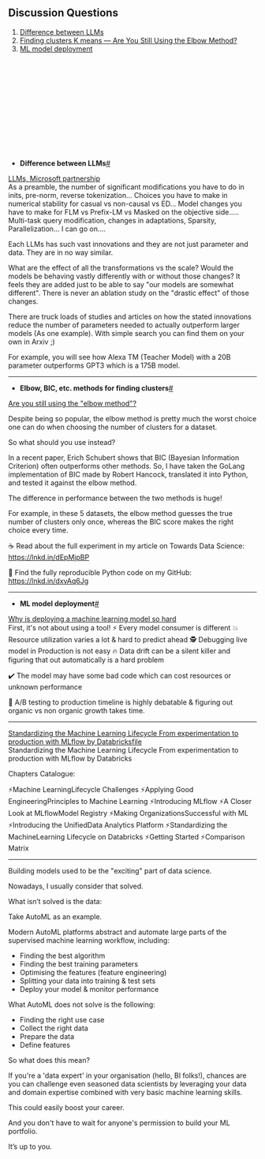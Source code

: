 ## Discussion Questions

1. [Difference between LLMs](#a1) <span id="q1"></span>
2. [Finding clusters K means — Are You Still Using the Elbow Method?](#a2) <span id="q2"></span> 
3. [ML model deployment](#a3) <span id="q3"></span>


<br />
<br />
<br />
<br />
<br />
<br />
<br />
<br />
<br />
<br />
<br />

* __Difference between LLMs__[#](#q1) <span id="a1"></span>

[LLMs, Microsoft partnership](https://www.linkedin.com/feed/update/urn:li:activity:7025864120314863616/)  
As a preamble, the number of significant modifications you have to do in inits, pre-norm, reverse tokenization... Choices you have to make in numerical stability for casual vs non-causal vs ED... Model changes you have to make for FLM vs Prefix-LM vs Masked on the objective side..... Multi-task query modification, changes in adaptations, Sparsity, Parallelization... I can go on....

Each LLMs has such vast innovations and they are not just parameter and data. They are in no way similar.

What are the effect of all the transformations vs the scale? Would the models be behaving vastly differently with or without those changes? It feels they are added just to be able to say "our models are somewhat different". There is never an ablation study on the "drastic effect" of those changes.

There are truck loads of studies and articles on how the stated innovations reduce the number of parameters needed to actually outperform larger models (As one example). With simple search you can find them on your own in Arxiv  ;)

For example, you will see how Alexa TM (Teacher Model) with a 20B parameter outperforms GPT3 which is a 175B model.

---

* __Elbow, BIC, etc. methods for finding clusters__[#](#q2) <span id="a2"></span>

[Are you still using the "elbow method"?](https://towardsdatascience.com/are-you-still-using-the-elbow-method-5d271b3063bd)

Despite being so popular, the elbow method is pretty much the worst choice one can do when choosing the number of clusters for a dataset.

So what should you use instead?

In a recent paper, Erich Schubert shows that BIC (Bayesian Information Criterion) often outperforms other methods. So, I have taken the GoLang implementation of BIC made by Robert Hancock, translated it into Python, and tested it against the elbow method.

The difference in performance between the two methods is huge!

For example, in these 5 datasets, the elbow method guesses the true number of clusters only once, whereas the BIC score makes the right choice every time.

☕ Read about the full experiment in my article on Towards Data Science: https://lnkd.in/dEpMjpBP

🐍 Find the fully reproducible Python code on my GitHub: https://lnkd.in/dxvAq6Jg

---

* __ML model deployment__[#](#q3) <span id="a3"></span>

[Why is deploying a machine learning model so hard](https://www.linkedin.com/posts/iamabhishekchoudhary_why-is-deploying-a-machine-learning-model-activity-7027683050654187520-_8kd)   
First, it's not about using a tool!
⚡ Every model consumer is different
💥 Resource utilization varies a lot & hard to predict ahead
🕵️ Debugging live model in Production is not easy
🔥 Data drift can be a silent killer and figuring that out automatically is a hard problem

✔️ The model may have some bad code which can cost resources or unknown performance

🚧 A/B testing to production timeline is highly debatable & figuring out organic vs non organic growth takes time.

---

 [Standardizing the Machine Learning Lifecycle From experimentation to production with MLflow by Databricks](https://www.linkedin.com/posts/ashishpatel2604_mlflow-by-databricks-ugcPost-7028370034502569984-wKd4/)[file](/ml_study/files/ml_lifecycle_databricks.pdf)  
 Standardizing the Machine Learning Lifecycle From experimentation to production with MLflow by Databricks

Chapters Catalogue:

⚡Machine LearningLifecycle Challenges
⚡Applying Good EngineeringPrinciples to Machine Learning
⚡Introducing MLflow
⚡A Closer Look at MLflowModel Registry
⚡Making OrganizationsSuccessful with ML
⚡Introducing the UnifiedData Analytics Platform
⚡Standardizing the MachineLearning Lifecycle on Databricks
⚡Getting Started
⚡Comparison Matrix

--- 

Building models used to be the "exciting" part of data science.

Nowadays, I usually consider that solved.

What isn’t solved is the data:

Take AutoML as an example.

Modern AutoML platforms abstract and automate large parts of the supervised machine learning workflow, including:

- Finding the best algorithm
- Finding the best training parameters
- Optimising the features (feature engineering)
- Splitting your data into training & test sets
- Deploy your model & monitor performance

What AutoML does not solve is the following:

- Finding the right use case
- Collect the right data
- Prepare the data
- Define features

So what does this mean?

If
 you're a 'data expert' in your organisation (hello, BI folks!), chances
 are you can challenge even seasoned data scientists by leveraging your
data and domain expertise combined with very basic machine learning
skills.

This could easily boost your career.

And you don't have to wait for anyone's permission to build your ML portfolio.

It’s up to you.
